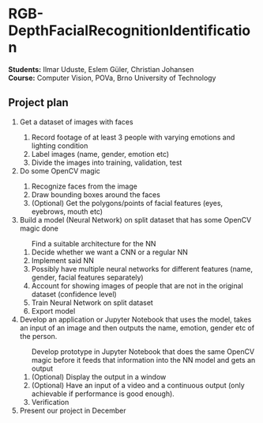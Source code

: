 # RGB-DepthFacialRecognitionIdentification
<b>Students:</b> Ilmar Uduste, Eslem Güler, Christian Johansen
<br><b>Course:</b> Computer Vision, POVa, Brno University of Technology

## Project plan
<ol>
  <li>Get a dataset of images with faces</li>
    <ol>
      <li>Record footage of at least 3 people with varying emotions and lighting condition</li>
      <li>Label images (name, gender, emotion etc)</li>
      <li>Divide the images into training, validation, test</li>
    </ol>
  <li>Do some OpenCV magic</li>
    <ol>
      <li>Recognize faces from the image</li>
      <li>Draw bounding boxes around the faces</li>
      <li>(Optional) Get the polygons/points of facial features (eyes, eyebrows, mouth etc)</li>
    </ol>
  <li>Build a model (Neural Network) on split dataset that has some OpenCV magic done</li>
    <ol>Find a suitable architecture for the NN
      <li>Decide whether we want a CNN or a regular NN</li>
      <li>Implement said NN</li>
      <li>Possibly have multiple neural networks for different features (name, gender, facial features separately)</li>
      <li>Account for showing images of people that are not in the original dataset (confidence level)
      <li>Train Neural Network on split dataset</li>
      <li>Export model</li>
    </ol>
  <li>Develop an application or Jupyter Notebook that uses the model, takes an input of an image and then outputs the name, emotion, gender etc of the person.</li>
    <ol>Develop prototype in Jupyter Notebook that does the same OpenCV magic before it feeds that information into the NN model and gets an output
      <li>(Optional) Display the output in a window</li>
      <li>(Optional) Have an input of a video and a continuous output (only achievable if performance is good enough).</li>
      <li>Verification</li>
    </ol>
  <li>Present our project in December</li>
</ol>
